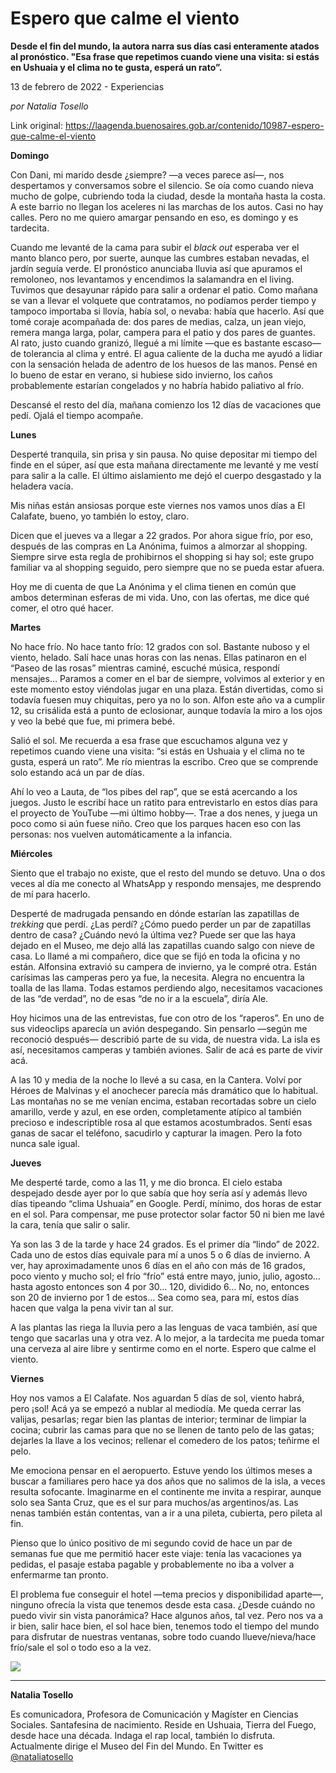 # Espero que calme el viento

**Desde el fin del mundo, la autora narra sus días casi enteramente atados al pronóstico. "Esa frase que repetimos cuando viene una visita: si estás en Ushuaia y el clima no te gusta, esperá un rato”.**

13 de febrero de 2022 - Experiencias

_por Natalia Tosello_

Link original: https://laagenda.buenosaires.gob.ar/contenido/10987-espero-que-calme-el-viento



**Domingo**




Con Dani, mi marido desde ¿siempre? —a veces parece así—, nos despertamos y conversamos sobre el silencio. Se oía como cuando nieva mucho de golpe, cubriendo toda la ciudad, desde la montaña hasta la costa. A este barrio no llegan los aceleres ni las marchas de los autos. Casi no hay calles. Pero no me quiero amargar pensando en eso, es domingo y es tardecita.




Cuando me levanté de la cama para subir el *black out* esperaba ver el manto blanco pero, por suerte, aunque las cumbres estaban nevadas, el jardín seguía verde. El pronóstico anunciaba lluvia así que apuramos el remoloneo, nos levantamos y encendimos la salamandra en el living. Tuvimos que desayunar rápido para salir a ordenar el patio. Como mañana se van a llevar el volquete que contratamos, no podíamos perder tiempo y tampoco importaba si llovía, había sol, o nevaba: había que hacerlo. Así que tomé coraje acompañada de: dos pares de medias, calza, un jean viejo, remera manga larga, polar, campera para el patio y dos pares de guantes. Al rato, justo cuando granizó, llegué a mi límite —que es bastante escaso— de tolerancia al clima y entré. El agua caliente de la ducha me ayudó a lidiar con la sensación helada de adentro de los huesos de las manos. Pensé en lo bueno de estar en verano, si hubiese sido invierno, los caños probablemente estarían congelados y no habría habido paliativo al frío.




Descansé el resto del día, mañana comienzo los 12 días de vacaciones que pedí. Ojalá el tiempo acompañe.




**Lunes**




Desperté tranquila, sin prisa y sin pausa. No quise depositar mi tiempo del finde en el súper, así que esta mañana directamente me levanté y me vestí para salir a la calle. El último aislamiento me dejó el cuerpo desgastado y la heladera vacía.




Mis niñas están ansiosas porque este viernes nos vamos unos días a El Calafate, bueno, yo también lo estoy, claro.




Dicen que el jueves va a llegar a 22 grados. Por ahora sigue frío, por eso, después de las compras en La Anónima, fuimos a almorzar al shopping. Siempre sirve esta regla de prohibirnos el shopping si hay sol; este grupo familiar va al shopping seguido, pero siempre que no se pueda estar afuera.




Hoy me di cuenta de que La Anónima y el clima tienen en común que ambos determinan esferas de mi vida. Uno, con las ofertas, me dice qué comer, el otro qué hacer.




**Martes**




No hace frío. No hace tanto frío: 12 grados con sol. Bastante nuboso y el viento, helado. Salí hace unas horas con las nenas. Ellas patinaron en el “Paseo de las rosas” mientras caminé, escuché música, respondí mensajes… Paramos a comer en el bar de siempre, volvimos al exterior y en este momento estoy viéndolas jugar en una plaza. Están divertidas, como si todavía fuesen muy chiquitas, pero ya no lo son. Alfon este año va a cumplir 12, su crisálida está a punto de eclosionar, aunque todavía la miro a los ojos y veo la bebé que fue, mi primera bebé.




Salió el sol. Me recuerda a esa frase que escuchamos alguna vez y repetimos cuando viene una visita: “si estás en Ushuaia y el clima no te gusta, esperá un rato”. Me río mientras la escribo. Creo que se comprende solo estando acá un par de días.




Ahí lo veo a Lauta, de “los pibes del rap”, que se está acercando a los juegos. Justo le escribí hace un ratito para entrevistarlo en estos días para el proyecto de YouTube —mi último hobby—. Trae a dos nenes, y juega un poco como si aún fuese niño. Creo que los parques hacen eso con las personas: nos vuelven automáticamente a la infancia.




**Miércoles**




Siento que el trabajo no existe, que el resto del mundo se detuvo. Una o dos veces al día me conecto al WhatsApp y respondo mensajes, me desprendo de mí para hacerlo.




Desperté de madrugada pensando en dónde estarían las zapatillas de *trekking* que perdí. ¿Las perdí? ¿Cómo puedo perder un par de zapatillas dentro de casa? ¿Cuándo nevó la última vez? Puede ser que las haya dejado en el Museo, me dejo allá las zapatillas cuando salgo con nieve de casa. Lo llamé a mi compañero, dice que se fijó en toda la oficina y no están. Alfonsina extravió su campera de invierno, ya le compré otra. Están carísimas las camperas pero ya fue, la necesita. Alegra no encuentra la toalla de las llama. Todas estamos perdiendo algo, necesitamos vacaciones de las “de verdad”, no de esas “de no ir a la escuela”, diría Ale.




Hoy hicimos una de las entrevistas, fue con otro de los “raperos”. En uno de sus videoclips aparecía un avión despegando. Sin pensarlo —según me reconoció después— describió parte de su vida, de nuestra vida. La isla es así, necesitamos camperas y también aviones. Salir de acá es parte de vivir acá.




A las 10 y media de la noche lo llevé a su casa, en la Cantera. Volví por Héroes de Malvinas y el anochecer parecía más dramático que lo habitual. Las montañas no se me venían encima, estaban recortadas sobre un cielo amarillo, verde y azul, en ese orden, completamente atípico al también precioso e indescriptible rosa al que estamos acostumbrados. Sentí esas ganas de sacar el teléfono, sacudirlo y capturar la imagen. Pero la foto nunca sale igual.




**Jueves**




Me desperté tarde, como a las 11, y me dio bronca. El cielo estaba despejado desde ayer por lo que sabía que hoy sería así y además llevo días tipeando “clima Ushuaia” en Google. Perdí, mínimo, dos horas de estar en el sol. Para compensar, me puse protector solar factor 50 ni bien me lavé la cara, tenía que salir o salir.




Ya son las 3 de la tarde y hace 24 grados. Es el primer día “lindo” de 2022. Cada uno de estos días equivale para mí a unos 5 o 6 días de invierno. A ver, hay aproximadamente unos 6 días en el año con más de 16 grados, poco viento y mucho sol; el frío “frío” está entre mayo, junio, julio, agosto… hasta agosto entonces son 4 por 30… 120, dividido 6… No, no, entonces son 20 de invierno por 1 de estos… Sea como sea, para mí, estos días hacen que valga la pena vivir tan al sur.




A las plantas las riega la lluvia pero a las lenguas de vaca también, así que tengo que sacarlas una y otra vez. A lo mejor, a la tardecita me pueda tomar una cerveza al aire libre y sentirme como en el norte. Espero que calme el viento.




**Viernes**




Hoy nos vamos a El Calafate. Nos aguardan 5 días de sol, viento habrá, pero ¡sol! Acá ya se empezó a nublar al mediodía. Me queda cerrar las valijas, pesarlas; regar bien las plantas de interior; terminar de limpiar la cocina; cubrir las camas para que no se llenen de tanto pelo de las gatas; dejarles la llave a los vecinos; rellenar el comedero de los patos; teñirme el pelo.




Me emociona pensar en el aeropuerto. Estuve yendo los últimos meses a buscar a familiares pero hace ya dos años que no salimos de la isla, a veces resulta sofocante. Imaginarme en el continente me invita a respirar, aunque solo sea Santa Cruz, que es el sur para muchos/as argentinos/as. Las nenas también están contentas, van a ir a una pileta, cubierta, pero pileta al fin.




Pienso que lo único positivo de mi segundo covid de hace un par de semanas fue que me permitió hacer este viaje: tenía las vacaciones ya pedidas, el pasaje estaba pagable y probablemente no iba a volver a enfermarme tan pronto.




El problema fue conseguir el hotel —tema precios y disponibilidad aparte—, ninguno ofrecía la vista que tenemos desde esta casa. ¿Desde cuándo no puedo vivir sin vista panorámica? Hace algunos años, tal vez. Pero nos va a ir bien, salir hace bien, el sol hace bien, tenemos todo el tiempo del mundo para disfrutar de nuestras ventanas, sobre todo cuando llueve/nieva/hace frío/sale el sol o todo eso a la vez.




[![](https://img.youtube.com/vi/TKaEgx9GX98/0.jpg)](https://www.youtube.com/watch?v=TKaEgx9GX98)




---




**Natalia Tosello**




Es comunicadora, Profesora de Comunicación y Magíster en Ciencias Sociales. Santafesina de nacimiento. Reside en Ushuaia, Tierra del Fuego, desde hace una década. Indaga el rap local, también lo disfruta. Actualmente dirige el Museo del Fin del Mundo. En Twitter es [@nataliatosello](https://twitter.com/nataliatosello)



